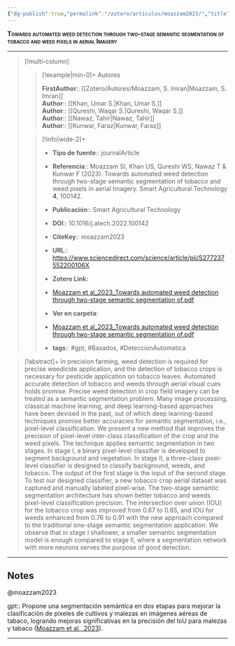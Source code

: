 ```yaml
---
{"dg-publish":true,"permalink":"/zotero/articulos/moazzam2023/","title":"Towards automated weed detection through two-stage semantic segmentation of tobacco and weed pixels in aerial Imagery","tags":["#zotero"]}
---
```



<span style="font-variant:small-caps; font-weight: bold;">Towards automated weed detection through two-stage semantic segmentation of tobacco and weed pixels in aerial Imagery</span>

---


> [!multi-column]
>
>> [!example|min-0]+ Autores
>> 
>> **FirstAuthor**:: [[Zotero/Autores/Moazzam, S. Imran\|Moazzam, S. Imran]]  
>> **Author**:: [[Khan, Umar S.\|Khan, Umar S.]]  
>> **Author**:: [[Qureshi, Waqar S.\|Qureshi, Waqar S.]]  
>> **Author**:: [[Nawaz, Tahir\|Nawaz, Tahir]]  
>> **Author**:: [[Kunwar, Faraz\|Kunwar, Faraz]]  
 >
>
>> [!info|wide-2]+
>>
>> - **Tipo de fuente**:: journalArticle
>> - **Referencia**:: Moazzam SI, Khan US, Qureshi WS, Nawaz T & Kunwar F (2023). Towards automated weed detection through two-stage semantic segmentation of tobacco and weed pixels in aerial Imagery. Smart Agricultural Technology **4**, 100142.
>> - **Publicación**:: Smart Agricultural Technology
>> - **DOI**:: 10.1016/j.atech.2022.100142
>> - **CiteKey**:: moazzam2023
>> - **URL**:: https://www.sciencedirect.com/science/article/pii/S277237552200106X
>> - **Zotero Link:** 
>> - [Moazzam et al_2023_Towards automated weed detection through two-stage semantic segmentation of.pdf](zotero://select/library/items/RC2RABCF)
>>
>> - **Ver en carpeta**: 
>> - [Moazzam et al_2023_Towards automated weed detection through two-stage semantic segmentation of.pdf](file://J:\OneDrive\Articulos\Moazzam%20et%20al_2023_Towards%20automated%20weed%20detection%20through%20two-stage%20semantic%20segmentation%20of.pdf)
>> - **tags**:: #gpt, #Basados, #DeteccionAutomatica



> [!abstract]+ 
>In precision farming, weed detection is required for precise weedicide application, and the detection of tobacco crops is necessary for pesticide application on tobacco leaves. Automated accurate detection of tobacco and weeds through aerial visual cues holds promise. Precise weed detection in crop field imagery can be treated as a semantic segmentation problem. Many image processing, classical machine learning, and deep learning-based approaches have been devised in the past, out of which deep learning-based techniques promise better accuracies for semantic segmentation, i.e., pixel-level classification. We present a new method that improves the precision of pixel-level inter-class classification of the crop and the weed pixels. The technique applies semantic segmentation in two stages. In stage I, a binary pixel-level classifier is developed to segment background and vegetation. In stage II, a three-class pixel-level classifier is designed to classify background, weeds, and tobacco. The output of the first stage is the input of the second stage. To test our designed classifier, a new tobacco crop aerial dataset was captured and manually labeled pixel-wise. The two-stage semantic segmentation architecture has shown better tobacco and weeds pixel-level classification precision. The intersection over union (IOU) for the tobacco crop was improved from 0.67 to 0.85, and IOU for weeds enhanced from 0.76 to 0.91 with the new approach compared to the traditional one-stage semantic segmentation application. We observe that in stage I shallower, a smaller semantic segmentation model is enough compared to stage II, where a segmentation network with more neurons serves the purpose of good detection.


--- 

## Notes

@moazzam2023

gpt:: Propone una segmentación semántica en dos etapas para mejorar la clasificación de píxeles de cultivos y malezas en imágenes aéreas de tabaco, logrando mejoras significativas en la precisión del IoU para malezas y tabaco ([Moazzam et al., 2023](zotero://select/library/items/EKP8WCVU)).






---







